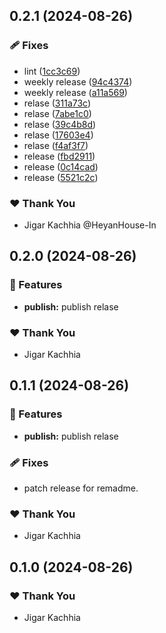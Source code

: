 ## 0.2.1 (2024-08-26)

### 🩹 Fixes

- lint ([1cc3c69](https://github.com/HeyanHouse-In/react-image-refine/commit/1cc3c69))
- weekly release ([94c4374](https://github.com/HeyanHouse-In/react-image-refine/commit/94c4374))
- weekly release ([a11a569](https://github.com/HeyanHouse-In/react-image-refine/commit/a11a569))
- relase ([311a73c](https://github.com/HeyanHouse-In/react-image-refine/commit/311a73c))
- relase ([7abe1c0](https://github.com/HeyanHouse-In/react-image-refine/commit/7abe1c0))
- relase ([39c4b8d](https://github.com/HeyanHouse-In/react-image-refine/commit/39c4b8d))
- relase ([17603e4](https://github.com/HeyanHouse-In/react-image-refine/commit/17603e4))
- relase ([f4af3f7](https://github.com/HeyanHouse-In/react-image-refine/commit/f4af3f7))
- release ([fbd2911](https://github.com/HeyanHouse-In/react-image-refine/commit/fbd2911))
- release ([0c14cad](https://github.com/HeyanHouse-In/react-image-refine/commit/0c14cad))
- release ([5521c2c](https://github.com/HeyanHouse-In/react-image-refine/commit/5521c2c))

### ❤️ Thank You

- Jigar Kachhia @HeyanHouse-In

## 0.2.0 (2024-08-26)

### 🚀 Features

- **publish:** publish relase

### ❤️ Thank You

- Jigar Kachhia

## 0.1.1 (2024-08-26)

### 🚀 Features

- **publish:** publish relase

### 🩹 Fixes

- patch release for remadme.

### ❤️ Thank You

- Jigar Kachhia

## 0.1.0 (2024-08-26)

### ❤️ Thank You

- Jigar Kachhia
